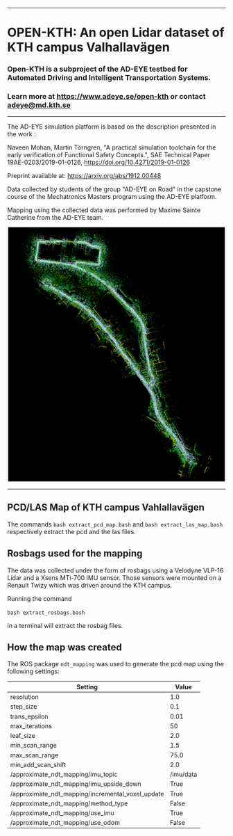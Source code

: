 ----------------------------------
# OPEN-KTH: An open Lidar dataset of KTH campus Valhallavägen

### Open-KTH is a subproject of the AD-EYE testbed for Automated Driving and Intelligent Transportation Systems.
### Learn more at https://www.adeye.se/open-kth or contact adeye@md.kth.se

-----------------------------------

The AD-EYE simulation platform is based on the description presented in the work :

Naveen Mohan, Martin Törngren, "A practical simulation toolchain for the early verification of Functional Safety Concepts.", SAE Technical Paper 19AE-0203/2019-01-0126, https://doi.org/10.4271/2019-01-0126

Preprint available at: https://arxiv.org/abs/1912.00448


Data collected by students of the group "AD-EYE on Road" in the capstone course of the Mechatronics Masters program using the AD-EYE platform. 

Mapping using the collected data was performed by Maxime Sainte Catherine from the AD-EYE team. 

<p align="center">
<img src="OPEN-KTH.png" alt="drawing" width="500"/>
</p>

-----------------------------------
## PCD/LAS Map of KTH campus Vahlallavägen


The commands `bash extract_pcd_map.bash` and `bash extract_las_map.bash` respectively extract the pcd and the las files.


## Rosbags used for the mapping

The data was collected under the form of rosbags using a Velodyne VLP-16 Lidar and a Xsens MTi-700 IMU sensor. Those sensors were mounted on a Renault Twizy which was driven around the KTH campus.



Running the command 

```bash extract_rosbags.bash```

in a terminal will extract the rosbag files.


## How the map was created

The ROS package `ndt_mapping` was used to generate the pcd map using the following settings:

| Setting | Value |
| -- | -- |
|resolution | 1.0|
|step_size | 0.1|
|trans_epsilon | 0.01|
|max_iterations | 50|
|leaf_size | 2.0|
|min_scan_range | 1.5|
|max_scan_range | 75.0|
|min_add_scan_shift | 2.0|
| /approximate_ndt_mapping/imu_topic | /imu/data |
| /approximate_ndt_mapping/imu_upside_down | True
| /approximate_ndt_mapping/incremental_voxel_update | True
| /approximate_ndt_mapping/method_type | False |
| /approximate_ndt_mapping/use_imu | True |
| /approximate_ndt_mapping/use_odom | False |


